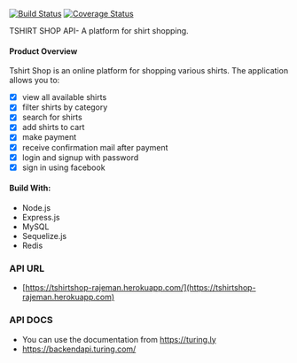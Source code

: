 [![Build Status](https://travis-ci.com/rajeman/tshirt-shop-backend.svg?token=Dqpv7riB7TGxfz4yfpSf&branch=develop)](https://travis-ci.com/rajeman/tshirt-shop-backend)
[![Coverage Status](https://coveralls.io/repos/github/rajeman/tshirt-shop-backend/badge.svg?branch=develop&t=ZuQdH4)](https://coveralls.io/github/rajeman/tshirt-shop-backend?branch=develop)

TSHIRT SHOP API- A platform for shirt shopping.

#### Product Overview

Tshirt Shop is an online platform for shopping various shirts. The application allows you to:

- [x] view all available shirts
- [x] filter shirts by category
- [x] search for shirts
- [x] add shirts to cart
- [x] make payment
- [x] receive confirmation mail after payment
- [x] login and signup with password
- [x] sign in using facebook

#### Build With:

- Node.js
- Express.js
- MySQL
- Sequelize.js
- Redis

### API URL

- [https://tshirtshop-rajeman.herokuapp.com/](https://tshirtshop-rajeman.herokuapp.com)

### API DOCS

- You can use the documentation from https://turing.ly
- https://backendapi.turing.com/
